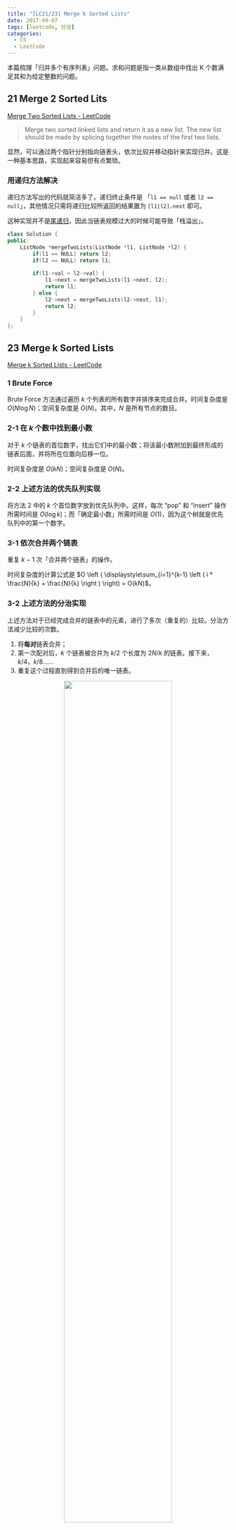 ```yaml
---
title: "[LC21/23] Merge k Sorted Lists"
date: 2017-09-07
tags: [leetcode, 分治]
categories:
  - CS
  - LeetCode
---
```


本篇梳理「归并多个有序列表」问题。求和问题是指一类从数组中找出 K 个数满足其和为给定整数的问题。

<!-- more -->


## 21 Merge 2 Sorted Lits

[Merge Two Sorted Lists - LeetCode](https://leetcode.com/problems/merge-two-sorted-lists)
> Merge two sorted linked lists and return it as a new list. The new list should be made by splicing together the nodes of the first two lists.

显然，可以通过两个指针分别指向链表头，依次比较并移动指针来实现归并。这是一种基本思路，实现起来容易但有点繁琐。

### 用递归方法解决

递归方法写出的代码就简洁多了。递归终止条件是 「`l1 == null` 或者 `l2 == null`」，其他情况只需将递归比较所返回的结果置为 `[l1|l2].next` 即可。

这种实现并不是[尾递归](https://zh.wikipedia.org/wiki/尾调用)，因此当链表规模过大的时候可能导致「栈溢出」。

```c++
class Solution {
public:
    ListNode *mergeTwoLists(ListNode *l1, ListNode *l2) {
        if(l1 == NULL) return l2;
        if(l2 == NULL) return l1;
        
        if(l1->val < l2->val) {
            l1->next = mergeTwoLists(l1->next, l2);
            return l1;
        } else {
            l2->next = mergeTwoLists(l2->next, l1);
            return l2;
        }
    }
};
```

## 23 Merge k Sorted Lists

[Merge k Sorted Lists - LeetCode](https://leetcode.com/problems/merge-k-sorted-lists)

### 1 Brute Force

Brute Force 方法通过遍历 $k$ 个列表的所有数字并排序来完成合并。时间复杂度是 $O(N \log{N})$；空间复杂度是 $O(N)$。其中，$N$ 是所有节点的数目。

### 2-1 在 $k$ 个数中找到最小数

对于 $k$ 个链表的首位数字，找出它们中的最小数；将该最小数附加到最终形成的链表后面，并将所在位置向后移一位。

时间复杂度是 $O(kN)$；空间复杂度是 $O(N)$。

### 2-2 上述方法的优先队列实现

将方法 2 中的 $k$ 个首位数字放到优先队列中。这样，每次 “pop” 和 “insert” 操作所需时间是 $O(\log{k})$；而「确定最小数」所需时间是 $O(1)$，因为这个树就是优先队列中的第一个数字。

### 3-1 依次合并两个链表

重复 $k-1$ 次「合并两个链表」的操作。

时间复杂度的计算公式是 $O \left ( \displaystyle\sum_{i=1}^{k-1} \left ( i * \frac{N}{k} + \frac{N}{k} \right )  \right) = O(kN)$。

### 3-2 上述方法的分治实现

上述方法对于已经完成合并的链表中的元素，进行了多次（重复的）比较。分治方法减少比较的次数。

1. 将**每对**链表合并；
2. 第一次配对后，$k$ 个链表被合并为 $k/2$ 个长度为 $2N/k$ 的链表。接下来，$k/4$，$k/8$……
3. 重复这个过程直到得到合并后的唯一链表。

<div align="center"><img src="{{ site.baseurl }}/images/2017/10/k_lists_divide_and_conquer.png" width="70%"></div>

分治方法将时间复杂度减小到 $O(N \log{k})$。